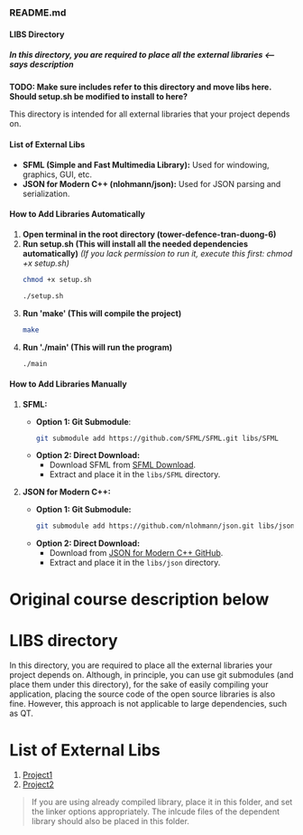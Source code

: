 ### README.md

#### LIBS Directory

##### **In this directory, you are required to place all the external libraries** <-- says description
**TODO: Make sure includes refer to this directory and move libs here. Should setup.sh be modified to install to here?**

This directory is intended for all external libraries that your project depends on.

#### List of External Libs

- **SFML (Simple and Fast Multimedia Library):** Used for windowing, graphics, GUI, etc.
- **JSON for Modern C++ (nlohmann/json):** Used for JSON parsing and serialization.

#### How to Add Libraries Automatically

1. **Open terminal in the root directory (tower-defence-tran-duong-6)**
2. **Run setup.sh (This will install all the needed dependencies automatically)**
   *(If you lack permission to run it, execute this first: chmod +x setup.sh)*
    ```bash
    chmod +x setup.sh
    ```
    ```bash
    ./setup.sh
    ```
3. **Run 'make' (This will compile the project)**
    ```bash
    make
    ```
4. **Run './main' (This will run the program)**
    ```bash
    ./main
    ```


#### How to Add Libraries Manually

1. **SFML:**
   - **Option 1: Git Submodule**:
     ```bash
     git submodule add https://github.com/SFML/SFML.git libs/SFML
     ```
   - **Option 2: Direct Download:**
     - Download SFML from [SFML Download](https://www.sfml-dev.org/download.php).
     - Extract and place it in the `libs/SFML` directory.

2. **JSON for Modern C++:**
   - **Option 1: Git Submodule:**
     ```bash
     git submodule add https://github.com/nlohmann/json.git libs/json
     ```
   - **Option 2: Direct Download:**
     - Download from [JSON for Modern C++ GitHub](https://github.com/nlohmann/json/releases).
     - Extract and place it in the `libs/json` directory.

# Original course description below

# LIBS directory
In this directory, you are required to place all the external libraries your project depends on. 
Although, in principle, you can use git submodules (and place them under this directory), 
for the sake of easily compiling your application, placing the source code of the 
open source libraries is also fine. However, this approach is not applicable to
large dependencies, such as QT.



# List of External Libs

1. [Project1](https://someproject.com/download)
2. [Project2](https://anotherproject.com/download)


> If you are using already compiled library, place it in this folder, and set the linker options appropriately.
> The inlcude files of the dependent library should also be placed in this folder.

